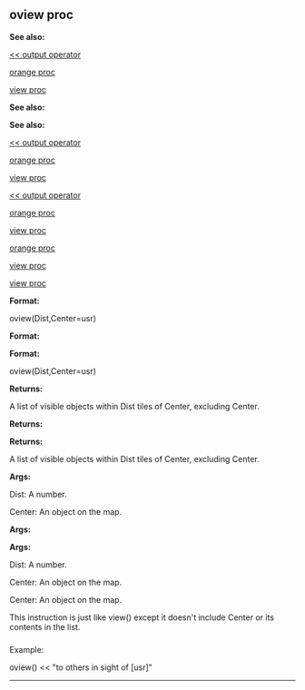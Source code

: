

 oview proc
------------




**See also:** 


[<< output operator](#/operator/%3c%3c/output) 

[orange proc](#/proc/orange) 

[view proc](#/proc/view) 





**See also:** 

**See also:**

[<< output operator](#/operator/%3c%3c/output) 

[orange proc](#/proc/orange) 

[view proc](#/proc/view) 



[<< output operator](#/operator/%3c%3c/output)

[orange proc](#/proc/orange) 

[view proc](#/proc/view) 


[orange proc](#/proc/orange)

[view proc](#/proc/view) 

[view proc](#/proc/view)


**Format:** 


 oview(Dist,Center=usr)
 


**Format:** 

**Format:**

 oview(Dist,Center=usr)



**Returns:** 


 A list of visible objects within Dist tiles of Center, excluding Center.
 


**Returns:** 

**Returns:**

 A list of visible objects within Dist tiles of Center, excluding Center.



**Args:** 


 Dist: A number.
 
 Center: An object on the map.
 



**Args:** 

**Args:**

 Dist: A number.
 
 Center: An object on the map.
 


 Center: An object on the map.


 This instruction is just like view() except it doesn't include Center or
its contents in the list.



### 
 Example:



 oview() << "to others in sight of [usr]"



---


